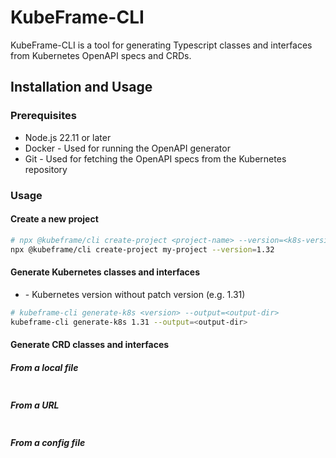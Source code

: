 # KubeFrame-CLI

KubeFrame-CLI is a tool for generating Typescript classes and interfaces from Kubernetes OpenAPI specs and CRDs.

## Installation and Usage

### Prerequisites

- Node.js 22.11 or later
- Docker - Used for running the OpenAPI generator
- Git - Used for fetching the OpenAPI specs from the Kubernetes repository

### Usage

#### Create a new project

```bash
# npx @kubeframe/cli create-project <project-name> --version=<k8s-version> 
npx @kubeframe/cli create-project my-project --version=1.32
```

#### Generate Kubernetes classes and interfaces

- <version> - Kubernetes version without patch version (e.g. 1.31)

```bash
# kubeframe-cli generate-k8s <version> --output=<output-dir>
kubeframe-cli generate-k8s 1.31 --output=<output-dir>
```

#### Generate CRD classes and interfaces

##### From a local file

```bash

```

##### From a URL

```bash

```

##### From a config file
